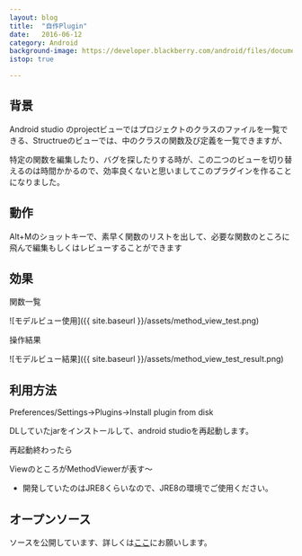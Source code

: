 ```yaml
---
layout: blog
title:  "自作Plugin"
date:   2016-06-12
category: Android
background-image: https://developer.blackberry.com/android/files/documentation/images/ss_bb_idea_plugin_02.png
istop: true

---
```


## 背景

Android studio のprojectビューではプロジェクトのクラスのファイルを一覧できる、Structrueのビューでは、中のクラスの関数及び定義を一覧できますが、

特定の関数を編集したり、バグを探したりする時が、この二つのビューを切り替えるのは時間かかるので、効率良くないと思いましてこのプラグインを作ることになりました。


## 動作

Alt+Mのショットキーで、素早く関数のリストを出して、必要な関数のところに飛んで編集もしくはレビューすることができます

## 効果

関数一覧

![モデルビュー使用]({{ site.baseurl }}/assets/method_view_test.png)

操作結果

![モデルビュー結果]({{ site.baseurl }}/assets/method_view_test_result.png)


## 利用方法

Preferences/Settings->Plugins->Install plugin from disk

DLしていたjarをインストールして、android studioを再起動します。

再起動終わったら

ViewのところがMethodViewerが表す〜

* 開発していたのはJRE8くらいなので、JRE8の環境でご使用ください。


## オープンソース

ソースを公開しています、詳しくは[ここ]にお願いします。



[ここ]: https://github.com/zamberform/QuickMethoder
